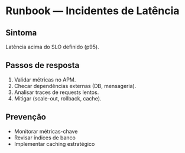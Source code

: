 # Runbook — Incidentes de Latência

## Sintoma
Latência acima do SLO definido (p95).

## Passos de resposta
1. Validar métricas no APM.
2. Checar dependências externas (DB, mensageria).
3. Analisar traces de requests lentos.
4. Mitigar (scale-out, rollback, cache).

## Prevenção
- Monitorar métricas-chave
- Revisar índices de banco
- Implementar caching estratégico
